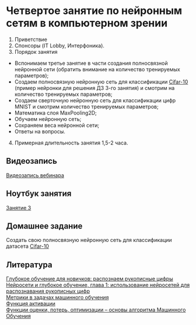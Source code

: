 # Четвертое занятие по нейронным сетям в компьютерном зрении

1) Приветствие
2) Спонсоры (IT Lobby, Интерфоника).
3) Порядок занятия
- Вспонимаем третье занятие в части создания полносвязной нейронной сети (обратить внимание на количество тренируемых параметров);
- Создаем полносвязную нейронную сеть для классификации [Cifar-10](https://keras.io/api/datasets/cifar10/) (пример нейронки для решения ДЗ 3-го занятия) и смотрим на количество тренируемых параметров;
- Создаем сверточную нейронную сеть для классификации цифр MNIST и смотрим количество тренируемых параметров;
- Математика слоя MaxPooling2D;
- Обучаем нейронную сеть;
- Сохраняем веса нейронной сети;
- Ответы на вопросы.
4) Примерная длительность занятия 1,5-2 часа.


## Видеозапись
[Видеозапись вебинара](https://youtu.be/q_mgJfJbUBY)

## Ноутбук занятия
[Занятие 3](https://colab.research.google.com/drive/1ywi05881dujfNwCvCNjrsnnLagpNzlzz?usp=sharing)
## Домашнее задание
Создать свою полносвязную нейронную сеть для классификации датасета [Cifar-10](https://keras.io/api/datasets/cifar10/)


## Литература
[Глубокое обучение для новичков: распознаем рукописные цифры](https://habr.com/ru/company/wunderfund/blog/314242/)<br>
[Нейросети и глубокое обучение, глава 1: использование нейросетей для распознавания рукописных цифр](https://habr.com/ru/post/456738/)<br>
[Метрики в задачах машинного обучения](https://habr.com/ru/company/ods/blog/328372/)<br>
[Функция активации](https://ru.wikipedia.org/wiki/Функция_активации)<br>
[Функции оценки, потерь, оптимизации – основы алгоритма Машинного Обучения](https://id-lab.ru/posts/developers/funkcii/)

